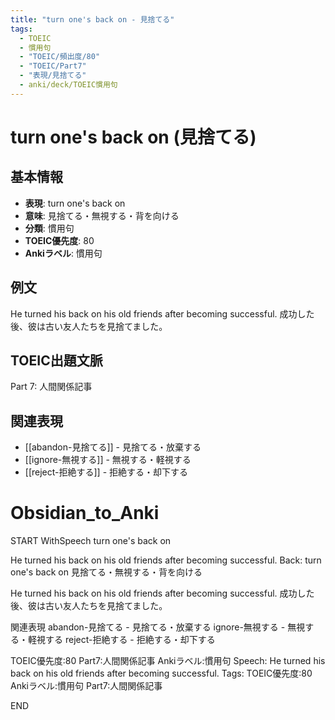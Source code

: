 ```yaml
---
title: "turn one's back on - 見捨てる"
tags:
  - TOEIC
  - 慣用句
  - "TOEIC/頻出度/80"
  - "TOEIC/Part7"
  - "表現/見捨てる"
  - anki/deck/TOEIC慣用句
---
```


# turn one's back on (見捨てる)

## 基本情報
- **表現**: turn one's back on
- **意味**: 見捨てる・無視する・背を向ける
- **分類**: 慣用句
- **TOEIC優先度**: 80
- **Ankiラベル**: 慣用句

## 例文
He turned his back on his old friends after becoming successful.
成功した後、彼は古い友人たちを見捨てました。

## TOEIC出題文脈
Part 7: 人間関係記事

## 関連表現
- [[abandon-見捨てる]] - 見捨てる・放棄する
- [[ignore-無視する]] - 無視する・軽視する
- [[reject-拒絶する]] - 拒絶する・却下する

# Obsidian_to_Anki
START
WithSpeech
turn one's back on

He turned his back on his old friends after becoming successful.
Back: 
turn one's back on
見捨てる・無視する・背を向ける

He turned his back on his old friends after becoming successful.
成功した後、彼は古い友人たちを見捨てました。

関連表現
abandon-見捨てる - 見捨てる・放棄する
ignore-無視する - 無視する・軽視する
reject-拒絶する - 拒絶する・却下する

TOEIC優先度:80
Part7:人間関係記事
Ankiラベル:慣用句
Speech: He turned his back on his old friends after becoming successful.
Tags: TOEIC優先度:80 Ankiラベル:慣用句 Part7:人間関係記事
<!--ID: 1750496452344-->
END

